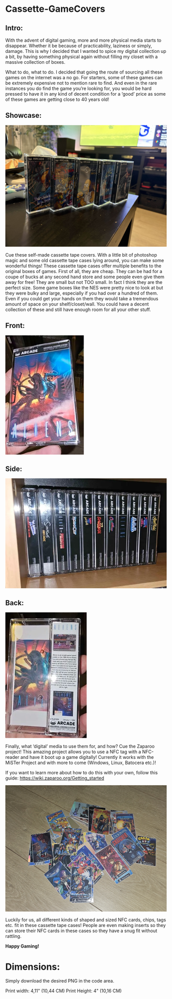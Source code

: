 # Cassette-GameCovers

## Intro:

With the advent of digital gaming, more and more physical media starts to disappear. Whether it be because of practicability, laziness or simply, damage. This is why I decided that I wanted to spice my digital collection up a bit, by having something physical again without filling my closet with a massive collection of boxes. 

What to do, what to do. I decided that going the route of sourcing all these games on the internet was a no go. For starters, some of these games can be extremely expensive not to mention rare to find. And even in the rare instances you do find the game you’re looking for, you would be hard pressed to have it in any kind of decent condition for a ‘good’ price as some of these games are getting close to 40 years old!

## Showcase:
![showcase1](.Readme_Assets/showcase1.jpg)

Cue these self-made cassette tape covers. With a little bit of photoshop magic and some old cassette tape cases lying around, you can make some wonderful things! These cassette tape cases offer multiple benefits to the original boxes of games.
First of all, they are cheap. They can be had for a coupe of bucks at any second hand store and some people even give them away for free!
They are small but not TOO small. In fact I think they are the perfect size. Some game boxes like the NES were pretty nice to look at but they were bulky and large, especially if you had over a hundred of them. Even if you could get your hands on them they would take a tremendous amount of space on your shelf/closet/wall. You could have a decent collection of these and still have enough room for all your other stuff. 

## Front:
![Front](.Readme_Assets/Front.jpg)
## Side:
![Back](.Readme_Assets/Side.jpg)
## Back:
![Back](.Readme_Assets/Back.jpg)

Finally, what ‘digital’ media to use them for, and how? Cue the Zaparoo project! This amazing project allows you to use a NFC tag with a NFC-reader and have it boot up a game digitally! Currently it works with the MiSTer Project and with more to come (Windows, Linux, Batocera etc.)! 

If you want to learn more about how to do this with your own, follow this guide: https://wiki.zaparoo.org/Getting_started

![nfccards](.Readme_Assets/nfccards.jpg)

Luckily for us, all different kinds of shaped and sized NFC cards, chips, tags etc. fit in these cassette tape cases! People are even making inserts so they can store their NFC cards in these cases so they have a snug fit without rattling. 

**Happy Gaming!**

# Dimensions:

Simply download the desired PNG in the code area.

Print width: 	4,11"	(10,44 CM)
Print Height: 	4"	(10,16 CM)






